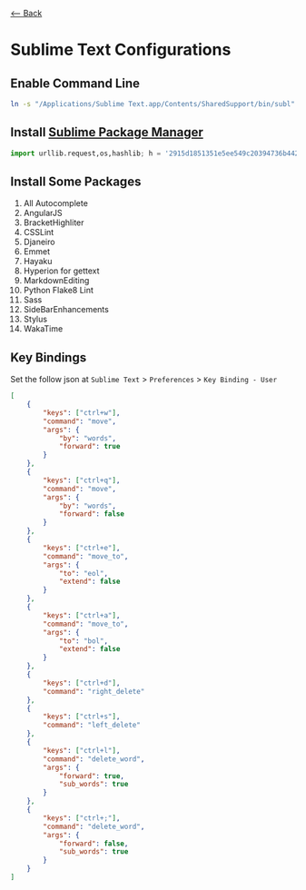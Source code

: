 [<-- Back](../README.md)

# Sublime Text Configurations

## Enable Command Line
```bash
ln -s "/Applications/Sublime Text.app/Contents/SharedSupport/bin/subl" /usr/local/bin/subl
```


## Install [Sublime Package Manager](https://packagecontrol.io/installation)
```python
import urllib.request,os,hashlib; h = '2915d1851351e5ee549c20394736b442' + '8bc59f460fa1548d1514676163dafc88'; pf = 'Package Control.sublime-package'; ipp = sublime.installed_packages_path(); urllib.request.install_opener( urllib.request.build_opener( urllib.request.ProxyHandler()) ); by = urllib.request.urlopen( 'http://packagecontrol.io/' + pf.replace(' ', '%20')).read(); dh = hashlib.sha256(by).hexdigest(); print('Error validating download (got %s instead of %s), please try manual install' % (dh, h)) if dh != h else open(os.path.join( ipp, pf), 'wb' ).write(by)
```

## Install Some Packages

1. All Autocomplete
1. AngularJS
1. BracketHighliter
1. CSSLint
1. Djaneiro
1. Emmet
1. Hayaku
1. Hyperion for gettext
1. MarkdownEditing
1. Python Flake8 Lint
1. Sass
1. SideBarEnhancements
1. Stylus
1. WakaTime


## Key Bindings

Set the follow json at `Sublime Text` > `Preferences` > `Key Binding - User`

```json
[
    {
        "keys": ["ctrl+w"],
        "command": "move",
        "args": {
            "by": "words",
            "forward": true
        }
    },
    {
        "keys": ["ctrl+q"],
        "command": "move",
        "args": {
            "by": "words",
            "forward": false
        }
    },
    {
        "keys": ["ctrl+e"],
        "command": "move_to",
        "args": {
            "to": "eol",
            "extend": false
        }
    },
    {
        "keys": ["ctrl+a"],
        "command": "move_to",
        "args": {
            "to": "bol",
            "extend": false
        }
    },
    {
        "keys": ["ctrl+d"],
        "command": "right_delete"
    },
    {
        "keys": ["ctrl+s"],
        "command": "left_delete"
    },
    {
        "keys": ["ctrl+l"],
        "command": "delete_word",
        "args": {
            "forward": true,
            "sub_words": true
        }
    },
    {
        "keys": ["ctrl+;"],
        "command": "delete_word",
        "args": {
            "forward": false,
            "sub_words": true
        }
    }
]
```
